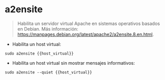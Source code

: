 # a2ensite

> Habilita un servidor virtual Apache en sistemas operativos basados en Debian.
> Más información: <https://manpages.debian.org/latest/apache2/a2ensite.8.en.html>.

- Habilita un host virtual:

`sudo a2ensite {{host_virtual}}`

- Habilita un host virtual sin mostrar mensajes informativos:

`sudo a2ensite --quiet {{host_virtual}}`
